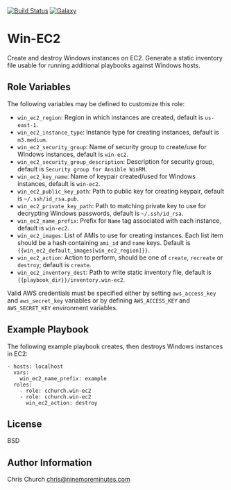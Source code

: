 [![Build Status](http://img.shields.io/travis/cchurch/ansible-role-win-ec2.svg)](https://travis-ci.org/cchurch/ansible-role-win-ec2)
[![Galaxy](http://img.shields.io/badge/galaxy-cchurch.win--ec2-blue.svg)](https://galaxy.ansible.com/cchurch/win-ec2/)

Win-EC2
=======

Create and destroy Windows instances on EC2. Generate a static inventory file
usable for running additional playbooks against Windows hosts.

Role Variables
--------------

The following variables may be defined to customize this role:

- `win_ec2_region`: Region in which instances are created, default is `us-east-1`.
- `win_ec2_instance_type`: Instance type for creating instances, default is `m3.medium`.
- `win_ec2_security_group`: Name of security group to create/use for Windows instances, default is `win-ec2`.
- `win_ec2_security_group_description`: Description for security group, default is `Security group for Ansible WinRM`.
- `win_ec2_key_name`: Name of keypair created/used for Windows instances, default is `win-ec2`.
- `win_ec2_public_key_path`: Path to public key for creating keypair, default is `~/.ssh/id_rsa.pub`.
- `win_ec2_private_key_path`: Path to matching private key to use for decrypting Windows passwords, default is `~/.ssh/id_rsa`.
- `win_ec2_name_prefix`: Prefix for `Name` tag associated with each instance, default is `win-ec2`.
- `win_ec2_images`: List of AMIs to use for creating instances.  Each list item should be a hash
  containing `ami_id` and `name` keys.  Default is `{{win_ec2_default_images[win_ec2_region]}}`.
- `win_ec2_action`: Action to perform, should be one of `create`, `recreate` or `destroy`; default is `create`.
- `win_ec2_inventory_dest`: Path to write static inventory file, default is `{{playbook_dir}}/inventory.win-ec2`.

Valid AWS credentials must be specified either by setting `aws_access_key` and
`aws_secret_key` variables or by defining `AWS_ACCESS_KEY` and `AWS_SECRET_KEY`
environment variables.

Example Playbook
----------------

The following example playbook creates, then destroys Windows instances in EC2:

    - hosts: localhost
      vars:
        win_ec2_name_prefix: example
      roles:
        - role: cchurch.win-ec2
        - role: cchurch.win-ec2
          win_ec2_action: destroy

License
-------

BSD

Author Information
------------------

Chris Church <chris@ninemoreminutes.com>
